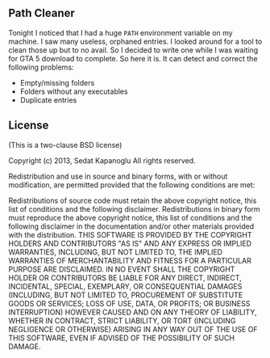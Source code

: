 Path Cleaner
---------------------
Tonight I noticed that I had a huge `PATH` environment variable on my machine. I saw many useless, orphaned entries. I looked around  for a tool to clean those up but to no avail. So I decided to write one while I was waiting for GTA 5 download to complete. So here it is. It can detect and correct the following problems:

 - Empty/missing folders
 - Folders without any executables
 - Duplicate entries
 
License
------------
(This is a two-clause BSD license)

Copyright (c) 2013, Sedat Kapanoglu
All rights reserved.

Redistribution and use in source and binary forms, with or without modification, are permitted provided that the following conditions are met:

Redistributions of source code must retain the above copyright notice, this list of conditions and the following disclaimer.
Redistributions in binary form must reproduce the above copyright notice, this list of conditions and the following disclaimer in the documentation and/or other materials provided with the distribution.
THIS SOFTWARE IS PROVIDED BY THE COPYRIGHT HOLDERS AND CONTRIBUTORS "AS IS" AND ANY EXPRESS OR IMPLIED WARRANTIES, INCLUDING, BUT NOT LIMITED TO, THE IMPLIED WARRANTIES OF MERCHANTABILITY AND FITNESS FOR A PARTICULAR PURPOSE ARE DISCLAIMED. IN NO EVENT SHALL THE COPYRIGHT HOLDER OR CONTRIBUTORS BE LIABLE FOR ANY DIRECT, INDIRECT, INCIDENTAL, SPECIAL, EXEMPLARY, OR CONSEQUENTIAL DAMAGES (INCLUDING, BUT NOT LIMITED TO, PROCUREMENT OF SUBSTITUTE GOODS OR SERVICES; LOSS OF USE, DATA, OR PROFITS; OR BUSINESS INTERRUPTION) HOWEVER CAUSED AND ON ANY THEORY OF LIABILITY, WHETHER IN CONTRACT, STRICT LIABILITY, OR TORT (INCLUDING NEGLIGENCE OR OTHERWISE) ARISING IN ANY WAY OUT OF THE USE OF THIS SOFTWARE, EVEN IF ADVISED OF THE POSSIBILITY OF SUCH DAMAGE.